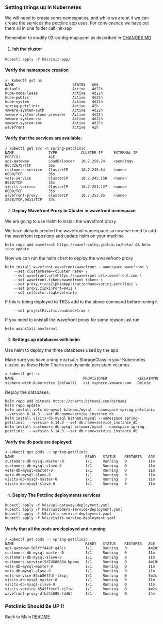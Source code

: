 ### Setting things up in Kubernetes

We will need to create some namespaces, and while we are at it we can create the services the petclinc app uses. For convienence we have put them all in one folder call init-app

Remember to modify 02-config-map.yaml as described in [CHANGES.MD](./CHANGES.MD)

1. #### Init the cluster ###

```
kubectl apply -f k8s/init-app/ 
```

#### Verify the namespace creation ####

```
✗  kubectl get ns
NAME                           STATUS   AGE
default                        Active   4d22h
kube-node-lease                Active   4d22h
kube-public                    Active   4d22h
kube-system                    Active   4d22h
spring-petclinic               Active   42h
vmware-system-auth             Active   4d22h
vmware-system-cloud-provider   Active   4d22h
vmware-system-csi              Active   4d22h
vmware-system-tmc              Active   4d22h
wavefront                      Active   42h
```

#### Verify that the services are available:

```
✗ kubectl get svc -n spring-petclinic
NAME                TYPE           CLUSTER-IP     EXTERNAL-IP   PORT(S)             AGE
api-gateway         LoadBalancer   10.7.250.24    <pending>     80:32675/TCP        36s
customers-service   ClusterIP      10.7.245.64    <none>        8080/TCP            36s
vets-service        ClusterIP      10.7.245.150   <none>        8080/TCP            36s
visits-service      ClusterIP      10.7.251.227   <none>        8080/TCP            35s
wavefront-proxy     ClusterIP      10.7.253.85    <none>        2878/TCP,9411/TCP   37s
```

2. #### Deploy Wavefront Proxy to Cluster in wavefront namespace ####

We are going to use Helm to install the wavefront proxy.

We have already created the wavefront namespace so now we need to add the wavefront repository and update helm on your machine

```
helm repo add wavefront https://wavefronthq.github.io/helm/ && helm repo update
```

Now we can run the helm chart to deploy the wwavefront-proxy

```
helm install wavefront wavefront/wavefront --namespace wavefront \
    --set clusterName=<cluster name> \
    --set wavefront.url=https://<wavefront url>.wavefront.com \
    --set wavefront.token=<wavefront token> \
    --set proxy.traceZipkinApplicationName=spring-petclinic \
    --set proxy.zipkinPort=9411 \
    --set collector.logLevel=info
```

If this is being deployed to TKGs add to the above command before runing it

```
    --set projectPacific.enabled=true \
```

If you need to unistall the wavefront proxy for some reason just run

```
helm uninstall wavferont
```

3. #### Settings up databases with helm ####

Use helm to deploy the three databases used by the app

Make sure you have a single `default` StorageClass in your Kubernetes cluster, as these Helm Charts use dynamic persistant volumes.

```bash
✗ kubectl get sc
NAME                                PROVISIONER              RECLAIMPOLICY   VOLUMEBINDINGMODE   ALLOWVOLUMEEXPANSION   AGE
vsphere-with-kubernetes (default)   csi.vsphere.vmware.com   Delete          Immediate           true                   4d23h
```

Deploy the databases:

```
helm repo add bitnami https://charts.bitnami.com/bitnami
helm repo update
helm install vets-db-mysql bitnami/mysql --namespace spring-petclinic --version 6.14.3 --set db.name=service_instance_db
helm install visits-db-mysql bitnami/mysql --namespace spring-petclinic  --version 6.14.3 --set db.name=service_instance_db
helm install customers-db-mysql bitnami/mysql --namespace spring-petclinic  --version 6.14.3 --set db.name=service_instance_db
```

#### Verify the db pods are deployed: ####

```bash
✗ kubectl get pods -n spring-petclinic 
NAME                                 READY   STATUS    RESTARTS   AGE
customers-db-mysql-master-0          1/1     Running   0          11m
customers-db-mysql-slave-0           1/1     Running   0          11m
vets-db-mysql-master-0               1/1     Running   0          11m
vets-db-mysql-slave-0                1/1     Running   0          11m
visits-db-mysql-master-0             1/1     Running   0          11m
visits-db-mysql-slave-0              1/1     Running   0          11m
```

4. #### Deploy The Petclinc deployments services

```
kubectl apply -f k8s/api-gateway-deployment.yaml
kubectl apply -f k8s/customers-service-deployment.yaml
kubectl apply -f k8s/vets-service-deployment.yaml
kubectl apply -f k8s/visits-service-deployment.yaml

```

#### Verify that all the pods are deployed and running ####

```bash
✗ kubectl get pods -n spring-petclinic 
NAME                                 READY   STATUS    RESTARTS   AGE
api-gateway-585fff448f-q45jc         1/1     Running   0          4m20s
customers-db-mysql-master-0          1/1     Running   0          11m
customers-db-mysql-slave-0           1/1     Running   0          11m
customers-service-5d7d686654-kpcmx   1/1     Running   0          4m19s
vets-db-mysql-master-0               1/1     Running   0          11m
vets-db-mysql-slave-0                1/1     Running   0          11m
vets-service-85cb8677df-l5xpj        1/1     Running   0          4m2s
visits-db-mysql-master-0             1/1     Running   0          11m
visits-db-mysql-slave-0              1/1     Running   0          11m
visits-service-654fffbcc7-zj2jw      1/1     Running   0          4m2s
wavefront-proxy-dfbd4b695-fdd6t      1/1     Running   0          14m
```

### Petclinic Should Be UP !! ###


Back to Main [README](./README.md)


